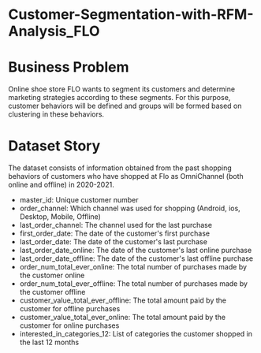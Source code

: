 # Customer-Segmentation-with-RFM-Analysis_FLO

# Business Problem
Online shoe store FLO wants to segment its customers and determine marketing strategies according to these segments. For this purpose, customer behaviors will be defined and groups will be formed based on clustering in these behaviors.

# Dataset Story
The dataset consists of information obtained from the past shopping behaviors of customers who have shopped at Flo as OmniChannel (both online and offline) in 2020-2021.

  * master_id: Unique customer number
  * order_channel: Which channel was used for shopping (Android, ios, Desktop, Mobile, Offline)
  * last_order_channel: The channel used for the last purchase
  * first_order_date: The date of the customer's first purchase
  * last_order_date: The date of the customer's last purchase
  * last_order_date_online: The date of the customer's last online purchase
  * last_order_date_offline: The date of the customer's last offline purchase
  * order_num_total_ever_online: The total number of purchases made by the customer online
  * order_num_total_ever_offline: The total number of purchases made by the customer offline
  * customer_value_total_ever_offline: The total amount paid by the customer for offline purchases
  * customer_value_total_ever_online: The total amount paid by the customer for online purchases
  * interested_in_categories_12: List of categories the customer shopped in the last 12 months
